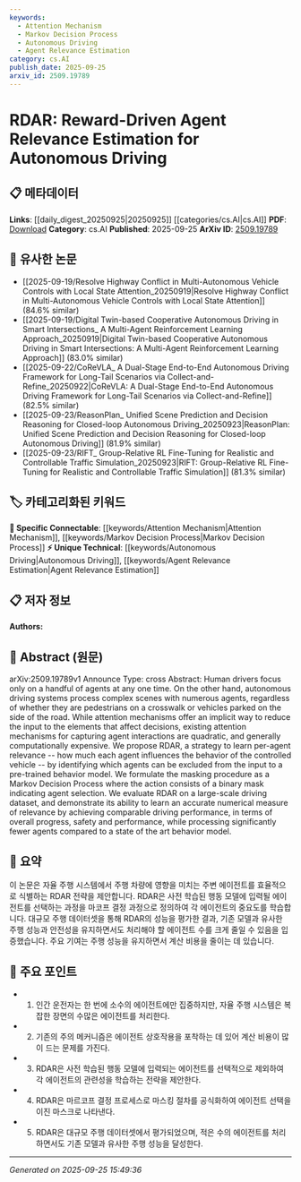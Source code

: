 ```yaml
---
keywords:
  - Attention Mechanism
  - Markov Decision Process
  - Autonomous Driving
  - Agent Relevance Estimation
category: cs.AI
publish_date: 2025-09-25
arxiv_id: 2509.19789
---
```


<!-- KEYWORD_LINKING_METADATA:
{
  "processed_timestamp": "2025-09-25T15:49:36.795107",
  "vocabulary_version": "1.0",
  "selected_keywords": [
    "Attention Mechanism",
    "Markov Decision Process",
    "Autonomous Driving",
    "Agent Relevance Estimation"
  ],
  "rejected_keywords": [],
  "similarity_scores": {
    "Attention Mechanism": 0.85,
    "Markov Decision Process": 0.8,
    "Autonomous Driving": 0.78,
    "Agent Relevance Estimation": 0.75
  },
  "extraction_method": "AI_prompt_based",
  "budget_applied": true,
  "candidates_json": {
    "candidates": [
      {
        "surface": "Attention Mechanism",
        "canonical": "Attention Mechanism",
        "aliases": [
          "Attention Mechanisms"
        ],
        "category": "specific_connectable",
        "rationale": "Attention Mechanisms are crucial for understanding agent interactions in autonomous driving, providing a strong link to existing research.",
        "novelty_score": 0.45,
        "connectivity_score": 0.87,
        "specificity_score": 0.8,
        "link_intent_score": 0.85
      },
      {
        "surface": "Markov Decision Process",
        "canonical": "Markov Decision Process",
        "aliases": [
          "MDP"
        ],
        "category": "specific_connectable",
        "rationale": "Markov Decision Processes are fundamental in modeling decision-making problems, linking to a wide range of applications in AI.",
        "novelty_score": 0.5,
        "connectivity_score": 0.78,
        "specificity_score": 0.82,
        "link_intent_score": 0.8
      },
      {
        "surface": "Autonomous Driving",
        "canonical": "Autonomous Driving",
        "aliases": [
          "Self-Driving Cars"
        ],
        "category": "unique_technical",
        "rationale": "Autonomous Driving is a distinct application area that benefits from linking to research in AI and robotics.",
        "novelty_score": 0.65,
        "connectivity_score": 0.7,
        "specificity_score": 0.85,
        "link_intent_score": 0.78
      },
      {
        "surface": "Agent Relevance Estimation",
        "canonical": "Agent Relevance Estimation",
        "aliases": [
          "Agent Relevance"
        ],
        "category": "unique_technical",
        "rationale": "This concept is unique to the paper's approach in filtering important agents, offering a novel perspective in autonomous systems.",
        "novelty_score": 0.7,
        "connectivity_score": 0.65,
        "specificity_score": 0.88,
        "link_intent_score": 0.75
      }
    ],
    "ban_list_suggestions": [
      "method",
      "performance",
      "system"
    ]
  },
  "decisions": [
    {
      "candidate_surface": "Attention Mechanism",
      "resolved_canonical": "Attention Mechanism",
      "decision": "linked",
      "scores": {
        "novelty": 0.45,
        "connectivity": 0.87,
        "specificity": 0.8,
        "link_intent": 0.85
      }
    },
    {
      "candidate_surface": "Markov Decision Process",
      "resolved_canonical": "Markov Decision Process",
      "decision": "linked",
      "scores": {
        "novelty": 0.5,
        "connectivity": 0.78,
        "specificity": 0.82,
        "link_intent": 0.8
      }
    },
    {
      "candidate_surface": "Autonomous Driving",
      "resolved_canonical": "Autonomous Driving",
      "decision": "linked",
      "scores": {
        "novelty": 0.65,
        "connectivity": 0.7,
        "specificity": 0.85,
        "link_intent": 0.78
      }
    },
    {
      "candidate_surface": "Agent Relevance Estimation",
      "resolved_canonical": "Agent Relevance Estimation",
      "decision": "linked",
      "scores": {
        "novelty": 0.7,
        "connectivity": 0.65,
        "specificity": 0.88,
        "link_intent": 0.75
      }
    }
  ]
}
-->

# RDAR: Reward-Driven Agent Relevance Estimation for Autonomous Driving

## 📋 메타데이터

**Links**: [[daily_digest_20250925|20250925]] [[categories/cs.AI|cs.AI]]
**PDF**: [Download](https://arxiv.org/pdf/2509.19789.pdf)
**Category**: cs.AI
**Published**: 2025-09-25
**ArXiv ID**: [2509.19789](https://arxiv.org/abs/2509.19789)

## 🔗 유사한 논문
- [[2025-09-19/Resolve Highway Conflict in Multi-Autonomous Vehicle Controls with Local State Attention_20250919|Resolve Highway Conflict in Multi-Autonomous Vehicle Controls with Local State Attention]] (84.6% similar)
- [[2025-09-19/Digital Twin-based Cooperative Autonomous Driving in Smart Intersections_ A Multi-Agent Reinforcement Learning Approach_20250919|Digital Twin-based Cooperative Autonomous Driving in Smart Intersections: A Multi-Agent Reinforcement Learning Approach]] (83.0% similar)
- [[2025-09-22/CoReVLA_ A Dual-Stage End-to-End Autonomous Driving Framework for Long-Tail Scenarios via Collect-and-Refine_20250922|CoReVLA: A Dual-Stage End-to-End Autonomous Driving Framework for Long-Tail Scenarios via Collect-and-Refine]] (82.5% similar)
- [[2025-09-23/ReasonPlan_ Unified Scene Prediction and Decision Reasoning for Closed-loop Autonomous Driving_20250923|ReasonPlan: Unified Scene Prediction and Decision Reasoning for Closed-loop Autonomous Driving]] (81.9% similar)
- [[2025-09-23/RIFT_ Group-Relative RL Fine-Tuning for Realistic and Controllable Traffic Simulation_20250923|RIFT: Group-Relative RL Fine-Tuning for Realistic and Controllable Traffic Simulation]] (81.3% similar)

## 🏷️ 카테고리화된 키워드
**🔗 Specific Connectable**: [[keywords/Attention Mechanism|Attention Mechanism]], [[keywords/Markov Decision Process|Markov Decision Process]]
**⚡ Unique Technical**: [[keywords/Autonomous Driving|Autonomous Driving]], [[keywords/Agent Relevance Estimation|Agent Relevance Estimation]]

## 📋 저자 정보

**Authors:** 

## 📄 Abstract (원문)

arXiv:2509.19789v1 Announce Type: cross 
Abstract: Human drivers focus only on a handful of agents at any one time. On the other hand, autonomous driving systems process complex scenes with numerous agents, regardless of whether they are pedestrians on a crosswalk or vehicles parked on the side of the road. While attention mechanisms offer an implicit way to reduce the input to the elements that affect decisions, existing attention mechanisms for capturing agent interactions are quadratic, and generally computationally expensive. We propose RDAR, a strategy to learn per-agent relevance -- how much each agent influences the behavior of the controlled vehicle -- by identifying which agents can be excluded from the input to a pre-trained behavior model. We formulate the masking procedure as a Markov Decision Process where the action consists of a binary mask indicating agent selection. We evaluate RDAR on a large-scale driving dataset, and demonstrate its ability to learn an accurate numerical measure of relevance by achieving comparable driving performance, in terms of overall progress, safety and performance, while processing significantly fewer agents compared to a state of the art behavior model.

## 📝 요약

이 논문은 자율 주행 시스템에서 주행 차량에 영향을 미치는 주변 에이전트를 효율적으로 식별하는 RDAR 전략을 제안합니다. RDAR은 사전 학습된 행동 모델에 입력될 에이전트를 선택하는 과정을 마코프 결정 과정으로 정의하여 각 에이전트의 중요도를 학습합니다. 대규모 주행 데이터셋을 통해 RDAR의 성능을 평가한 결과, 기존 모델과 유사한 주행 성능과 안전성을 유지하면서도 처리해야 할 에이전트 수를 크게 줄일 수 있음을 입증했습니다. 주요 기여는 주행 성능을 유지하면서 계산 비용을 줄이는 데 있습니다.

## 🎯 주요 포인트

- 1. 인간 운전자는 한 번에 소수의 에이전트에만 집중하지만, 자율 주행 시스템은 복잡한 장면의 수많은 에이전트를 처리한다.
- 2. 기존의 주의 메커니즘은 에이전트 상호작용을 포착하는 데 있어 계산 비용이 많이 드는 문제를 가진다.
- 3. RDAR은 사전 학습된 행동 모델에 입력되는 에이전트를 선택적으로 제외하여 각 에이전트의 관련성을 학습하는 전략을 제안한다.
- 4. RDAR은 마르코프 결정 프로세스로 마스킹 절차를 공식화하여 에이전트 선택을 이진 마스크로 나타낸다.
- 5. RDAR은 대규모 주행 데이터셋에서 평가되었으며, 적은 수의 에이전트를 처리하면서도 기존 모델과 유사한 주행 성능을 달성한다.


---

*Generated on 2025-09-25 15:49:36*